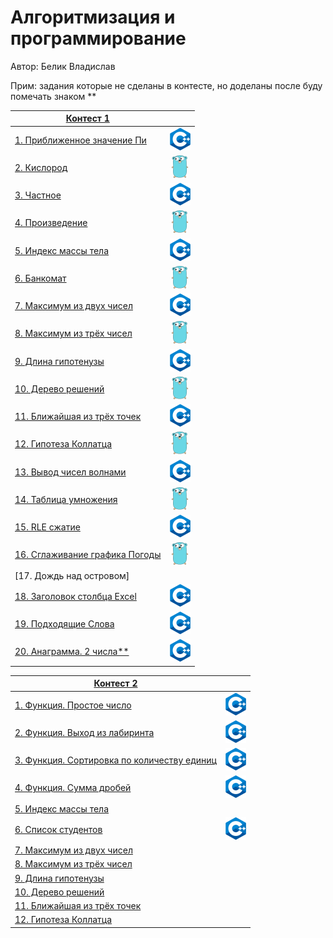 # Алгоритмизация и программирование

Автор: Белик Владислав

Прим: задания которые не сделаны в контесте, но доделаны после буду помечать знаком **

|[Контест 1](https://contest.yandex.ru/contest/52142/problems/) |  |
| --- | :-: |
| [1. Приближенное значение Пи](./contest_1/1.cpp) | ![](./img/cpp.png) |
| [2. Кислород](./contest_1/2.go) |  ![](./img/go.png) |
| [3. Частное](./contest_1/3.cpp) | ![](./img/cpp.png) |
| [4. Произведение](./contest_1/4.go) | ![](./img/go.png) |
| [5. Индекс массы тела](./contest_1/5.cpp) |  ![](./img/cpp.png) |
| [6. Банкомат](./contest_1/6.go) | ![](./img/go.png) |
| [7. Максимум из двух чисел](./contest_1/7.cpp) | ![](./img/cpp.png) |
| [8. Максимум из трёх чисел](./contest_1/8.go) |  ![](./img/go.png) |
| [9. Длина гипотенузы](./contest_1/9.cpp) | ![](./img/cpp.png) |
| [10. Дерево решений](./contest_1/10.go) | ![](./img/go.png) |
| [11. Ближайшая из трёх точек](./contest_1/11.cpp) |  ![](./img/cpp.png) |
| [12. Гипотеза Коллатца](./contest_1/12.go) | ![](./img/go.png) |
| [13. Вывод чисел волнами](./contest_1/13.cpp) | ![](./img/cpp.png) |
| [14. Таблица умножения](./contest_1/14.go) |  ![](./img/go.png) |
| [15. RLE сжатие](./contest_1/15.cpp) | ![](./img/cpp.png) |
| [16. Сглаживание графика Погоды](./contest_1/16.go) | ![](./img/go.png) |
| [17. Дождь над островом] |  ![]() |
| [18. Заголовок столбца Excel](./contest_1/18.cpp) | ![](./img/cpp.png) |
| [19. Подходящие Слова](./contest_1/19.cpp) | ![](./img/cpp.png) |
| [20. Анаграмма. 2 числа**](./contest_1/20.cpp) | ![](./img/cpp.png) |

|[Контест 2](https://contest.yandex.ru/contest/52676/problems/) |  |
| --- | :-: |
| [1. Функция. Простое число](./contest_2/1.cpp) | ![](./img/cpp.png) |
| [2. Функция. Выход из лабиринта](./contest_2/2.cpp) |  ![](./img/cpp.png) |
| [3. Функция. Сортировка по количеству единиц](./contest_2/3.cpp) | ![](./img/cpp.png) |
| [4. Функция. Сумма дробей](./contest_2/4.cpp) | ![](./img/cpp.png) |
| [5. Индекс массы тела]() |  ![]() |
| [6. Список студентов](./contest_2/6.cpp) | ![](./img/cpp.png) |
| [7. Максимум из двух чисел]() | ![]() |
| [8. Максимум из трёх чисел]() |  ![]() |
| [9. Длина гипотенузы]() | ![]() |
| [10. Дерево решений]() | ![]() |
| [11. Ближайшая из трёх точек]() |  ![]() |
| [12. Гипотеза Коллатца]() | ![]() |
